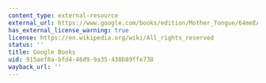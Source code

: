 ```yaml
---
content_type: external-resource
external_url: https://www.google.com/books/edition/Mother_Tongue/64meEAAAQBAJ?hl=en&gbpv=1
has_external_license_warning: true
license: https://en.wikipedia.org/wiki/All_rights_reserved
status: ''
title: Google Books
uid: 915aef8a-bfd4-46d9-9a35-438b89ffe738
wayback_url: ''
---
```

